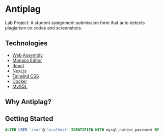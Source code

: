 # Antiplag
Lab Project: A student assignment submission form that auto detects plagiarism on codes and screenshots.

## Technologies
- [Web Assembly](https://webassembly.org/)
- [Monaco Editor](https://microsoft.github.io/monaco-editor/)
- [React](https://reactjs.org/)
- [Next.js](https://nextjs.org/)
- [Tailwind CSS](https://tailwindcss.com/)
- [Docker](https://www.docker.com/)
- [MySQL](https://www.mysql.com/)

## Why Antiplag?

## Getting Started
```sql
ALTER USER 'root'@'localhost' IDENTIFIED WITH mysql_native_password BY 'password';
```
